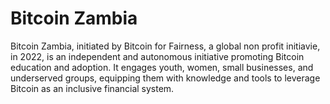 # Bitcoin Zambia
Bitcoin Zambia, initiated by Bitcoin for Fairness, a global non profit initiavie, in 2022, is an independent and autonomous initiative promoting Bitcoin education and adoption. It engages youth, women, small businesses, and underserved groups, equipping them with knowledge and tools to leverage Bitcoin as an inclusive financial system.

